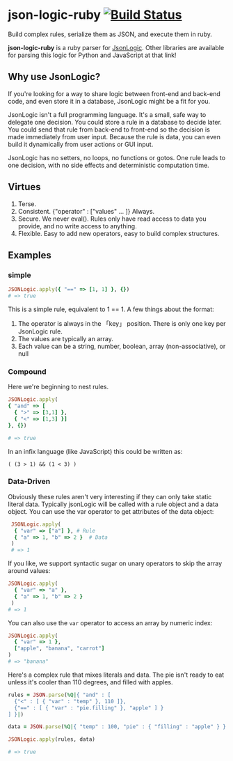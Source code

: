 # json-logic-ruby [![Build Status](https://travis-ci.org/bhgames/json-logic-ruby.svg?branch=master)](https://travis-ci.org/bhgames/json-logic-ruby)

Build complex rules, serialize them as JSON, and execute them in ruby.

**json-logic-ruby** is a ruby parser for [JsonLogic](http://jsonlogic.com). Other libraries are available for parsing this logic for Python and JavaScript at that link!

## Why use JsonLogic?

If you're looking for a way to share logic between front-end and back-end code, and even store it in a database, JsonLogic might be a fit for you.

JsonLogic isn't a full programming language. It's a small, safe way to delegate one decision. You could store a rule in a database to decide later. You could send that rule from back-end to front-end so the decision is made immediately from user input. Because the rule is data, you can even build it dynamically from user actions or GUI input.

JsonLogic has no setters, no loops, no functions or gotos. One rule leads to one decision, with no side effects and deterministic computation time.

## Virtues
1. Terse.
2. Consistent. {"operator" : ["values" ... ]} Always.
3. Secure. We never eval(). Rules only have read access to data you provide, and no write access to anything.
4. Flexible. Easy to add new operators, easy to build complex structures.

## Examples

### simple

```ruby
JSONLogic.apply({ "==" => [1, 1] }, {})
# => true
```

This is a simple rule, equivalent to 1 == 1. A few things about the format:

1. The operator is always in the 「key」 position. There is only one key per JsonLogic rule.
2. The values are typically an array.
3. Each value can be a string, number, boolean, array (non-associative), or null

### Compound

Here we're beginning to nest rules.

```ruby
JSONLogic.apply(
{ "and" => [
  { ">" => [3,1] },
  { "<" => [1,3] }]
}, {})

# => true
```

In an infix language (like JavaScript) this could be written as:

```
( (3 > 1) && (1 < 3) )
```

### Data-Driven

Obviously these rules aren't very interesting if they can only take static literal data. Typically jsonLogic will be called with a rule object and a data object. You can use the var operator to get attributes of the data object:

```ruby
 JSONLogic.apply(
  { "var" => ["a"] }, # Rule
  { "a" => 1, "b" => 2 }  # Data
 )
 # => 1
```

If you like, we support syntactic sugar on unary operators to skip the array around values:


```ruby
JSONLogic.apply(
  { "var" => "a" },
  { "a" => 1, "b" => 2 }
 )
# => 1
```

You can also use the `var` operator to access an array by numeric index:

```ruby
JSONLogic.apply(
  { "var" => 1 },
  ["apple", "banana", "carrot"]
)
# => "banana"
```

Here's a complex rule that mixes literals and data. The pie isn't ready to eat unless it's cooler than 110 degrees, and filled with apples.

```ruby
rules = JSON.parse(%Q|{ "and" : [
  {"<" : [ { "var" : "temp" }, 110 ]},
  {"==" : [ { "var" : "pie.filling" }, "apple" ] }
] }|)

data = JSON.parse(%Q|{ "temp" : 100, "pie" : { "filling" : "apple" } }|)

JSONLogic.apply(rules, data)

# => true
```
